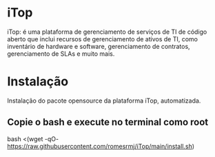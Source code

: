 # iTop
iTop: é uma plataforma de gerenciamento de serviços de TI de código aberto que inclui recursos de gerenciamento de ativos de TI, como inventário de hardware e software, gerenciamento de contratos, gerenciamento de SLAs e muito mais.

# Instalação
Instalação do pacote opensource da plataforma iTop, automatizada.

## Copie o bash e execute no terminal como root
bash <(wget -qO- https://raw.githubusercontent.com/romesrmj/iTop/main/install.sh)
